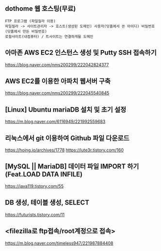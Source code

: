 ## dothome 웹 호스팅(무료)
```
FTP 프로그램 (파일질라 이용)
파일질라 -> 사이트관리자 -> 호스트(생성된 도메인) 사용자(닷홈에서 쓴 아이디) 비밀번호(닷홈에서 만든 비밀번호)
로컬사이트(내컴퓨터) / 트사이트는 연결하게될 도메인
```
## 아마존 AWS EC2 인스턴스 생성 및 Putty SSH 접속하기
https://blog.naver.com/nms200299/222042824377

## AWS EC2를 이용한 아파치 웹서버 구축
https://blog.naver.com/nms200299/222045540845

## [Linux] Ubuntu mariaDB 설치 및 초기 설정
https://m.blog.naver.com/6116949/221992559683

## 리눅스에서 git 이용하여 Github 파일 다운로드
https://hoing.io/archives/1778
https://lute3r.tistory.com/160

## [MySQL || MariaDB] 데이터 파일 IMPORT 하기(Feat.LOAD DATA INFILE)
https://java119.tistory.com/55

## DB 생성, 테이블 생성, SELECT
https://futurists.tistory.com/11

## <filezilla로 ftp접속/root계정으로 접속>
https://m.blog.naver.com/timeless947/221987884408


